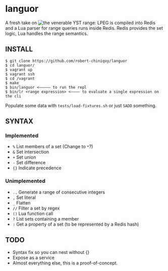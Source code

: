 languor
=======

A fresh take on ![the venerable YST range](https://github.com/ytoolshed/range): LPEG is compiled into Redis and a Lua parser for range queries runs inside Redis. Redis provides the set logic, Lua handles the range semantics.

INSTALL
-------
```
$ git clone https://github.com/robert-chiniquy/languor
$ cd languor/
$ vagrant up
$ vagrant ssh
$ cd /vagrant
$ make
$ bin/languor <————— to run the repl
$ bin/lr <range expression> <———— to evaluate a single expression on the cli
```

Populate some data with `tests/load-fixtures.sh` or just `SADD` something.

SYNTAX
------

### Implemented
* `%` List members of a set (Change to `*`?)
* `&` Set intersection
* `+` Set union
* `-` Set difference
* `{}` Indicate precedence
### Unimplemented 
* `..` Generate a range of consecutive integers
* `,` Set literal
* `_` Flatten
* `//` Filter a set by regex
* `()` Lua function call
* `?` List sets containing a member
* `:` Get a property of a set (to be represented by a Redis hash)


TODO
----
* Syntax fix so you can nest without {}
* Expose as a service
* Almost everything else, this is a proof-of-concept.
